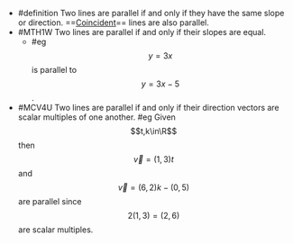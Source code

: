 - #definition Two lines are parallel if and only if they have the same slope or direction. ==[Coincident]([[coincident]])== lines are also parallel.
- #MTH1W Two lines are parallel if and only if their slopes are equal.
	- #eg $$y=3x$$ is parallel to $$y=3x-5$$.
- #MCV4U Two lines are parallel if and only if their direction vectors are scalar multiples of one another. #eg Given $$t,k\in\R$$ then $$\vec{v}=(1,3)t$$ and $$\vec{v}=(6,2)k-(0,5)$$ are parallel since $$2(1,3)=(2,6)$$ are scalar multiples.